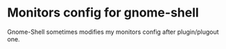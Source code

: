 Monitors config for gnome-shell
===============================

Gnome-Shell sometimes modifies my monitors config after plugin/plugout one.
